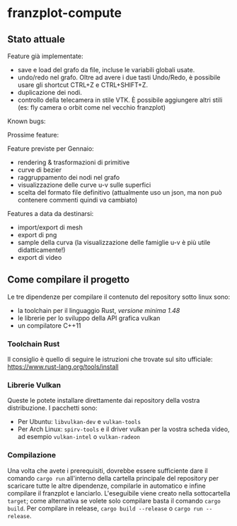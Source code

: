 # franzplot-compute

## Stato attuale

Feature già implementate:
- save e load del grafo da file, incluse le variabili globali usate.
- undo/redo nel grafo. Oltre ad avere i due tasti Undo/Redo, è possibile usare gli shortcut CTRL+Z e CTRL+SHIFT+Z.
- duplicazione dei nodi.
- controllo della telecamera in stile VTK. È possibile aggiungere altri stili (es: fly camera o orbit come nel vecchio franzplot) 

Known bugs:

Prossime feature:

Feature previste per Gennaio:
- rendering & trasformazioni di primitive
- curve di bezier
- raggruppamento dei nodi nel grafo
- visualizzazione delle curve u-v sulle superfici
- scelta del formato file definitivo (attualmente uso un json, ma non può contenere commenti quindi va cambiato)

Features a data da destinarsi:
- import/export di mesh
- export di png
- sample della curva (la visualizzazione delle famiglie u-v è più utile didatticamente!)
- export di video

## Come compilare il progetto

Le tre dipendenze per compilare il contenuto del repository sotto linux sono:
- la toolchain per il linguaggio Rust, *versione minima 1.48*
- le librerie per lo sviluppo della API grafica vulkan
- un compilatore C++11

### Toolchain Rust
Il consiglio è quello di seguire le istruzioni che trovate sul sito ufficiale: https://www.rust-lang.org/tools/install

### Librerie Vulkan
Queste le potete installare direttamente dai repository della vostra distribuzione. I pacchetti sono:
- Per Ubuntu: `libvulkan-dev` e `vulkan-tools`
- Per Arch Linux: `spirv-tools` e il driver vulkan per la vostra scheda video, ad esempio `vulkan-intel` o `vulkan-radeon`

### Compilazione
Una volta che avete i prerequisiti, dovrebbe essere sufficiente dare il comando `cargo run` all'interno della cartella principale del repository per scaricare tutte le altre dipendenze, compilarle in automatico e infine compilare il franzplot e lanciarlo. L'eseguibile viene creato nella sottocartella `target`; come alternativa se volete solo compilare basta il comando `cargo build`.
Per compilare in release, `cargo build --release` o `cargo run --release`.
